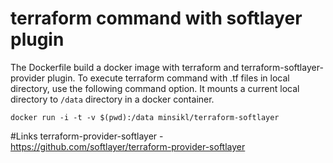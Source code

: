 # terraform command with softlayer plugin
The Dockerfile build a docker image with terraform and terraform-softlayer-provider plugin. 
To execute terraform command with .tf files in local directory, use the following command 
option. It mounts a current local directory to `/data` directory in a docker container.

```
docker run -i -t -v $(pwd):/data minsikl/terraform-softlayer
```

#Links
terraform-provider-softlayer - https://github.com/softlayer/terraform-provider-softlayer

